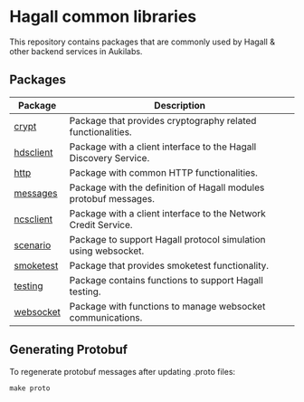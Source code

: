 # Hagall common libraries

This repository contains packages that are commonly used by Hagall & other backend services in Aukilabs.

## Packages

| Package                | Description                                                      |
| ---------------------- | ---------------------------------------------------------------- |
| [crypt](crypt)         | Package that provides cryptography related functionalities.      |
| [hdsclient](hdsclient) | Package with a client interface to the Hagall Discovery Service. |
| [http](http)           | Package with common HTTP functionalities.                        |
| [messages](messages)   | Package with the definition of Hagall modules protobuf messages. |
| [ncsclient](ncsclient) | Package with a client interface to the Network Credit Service.   |
| [scenario](scenario)   | Package to support Hagall protocol simulation using websocket.   |
| [smoketest](smoketest) | Package that provides smoketest functionality.                   |
| [testing](testing)     | Package contains functions to support Hagall testing.            |
| [websocket](websocket) | Package with functions to manage websocket communications.       |

## Generating Protobuf

To regenerate protobuf messages after updating .proto files:

```shell
make proto
```
